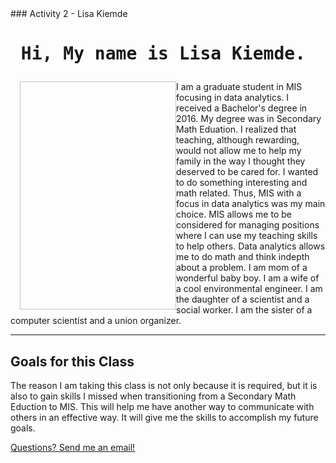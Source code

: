 
<!DOCTYPE html>
<html>
### Activity 2 - Lisa Kiemde 
<meta charset="UTF-8">
<meta name="viewport" content="width=device-width, initial-scale=1">
  <head>
<style>
img {
  float: left;
}
</style>
  </head>
<body>
<h1><pre> Hi, My name is Lisa Kiemde.</pre></h1>
<p><img "DSC_8518.jpg" style = "width:250px; height:365px; margin-left:15px;"> I am a graduate student in MIS focusing in data analytics. I received a Bachelor's degree in 2016. My degree was in Secondary Math
Eduation. I realized that teaching, although rewarding, would not allow me to help my family in the way I thought they deserved to be cared for. 
I wanted to do something interesting and math related. Thus, MIS with a focus in data analytics was my main choice. MIS allows me to be considered
for managing positions where I can use my teaching skills to help others. Data analytics allows me to do math and think indepth about a problem. 
I am mom of a wonderful baby boy. I am a wife of a cool environmental engineer. I am the daughter of a scientist and a social worker. 
I am the sister of a computer scientist and a union organizer. 
</p>
<hr>
<h2> Goals for this Class </h2>
<p> The reason I am taking this class is not only because it is required, but it is also to gain skills I missed when transitioning from a 
Secondary Math Eduction to MIS. This will help me have another way to communicate with others in an effective way. It will give me the skills
to accomplish my future goals. 
</p>
<a href="lgmorton@unomaha.edu"> Questions? Send me an email! </a>
</body>
</html>

